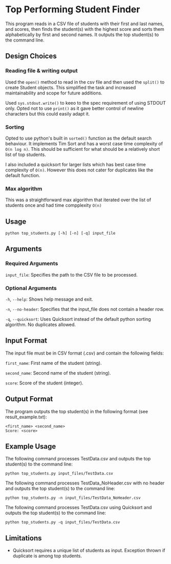# Top Performing Student Finder
This program reads in a CSV file of students with their first and last names, and scores, then finds the student(s) with the highest score and sorts them alphabetically by first and second names. It outputs the top student(s) to the command line.

## Design Choices
### Reading file & writing output
Used the `open()` method to read in the csv file and then used the `split()` to create Student objects. This simplified the task and increased maintainability and scope for future additions.

Used `sys.stdout.write()` to keeo to the spec requirement of using STDOUT only. Opted not to use `print()` as it gave better control of newline characters but this could easily adapt it.

### Sorting
Opted to use python's built in `sorted()` function as the default search behaviour. It implements Tim Sort and has a worst case time complexity of `O(n log n)`. This should be sufficient for what should be a relatively short list of top students.

I also included a quicksort for larger lists which has best case time complexity of `O(n)`. However this does not cater for duplicates like the default function.

### Max algorithm
This was a straightforward max algorithm that iterated over the list of students once and had time compplexity `O(n)`

## Usage
```
python top_students.py [-h] [-n] [-q] input_file
```

## Arguments
### Required Arguments
`input_file`: Specifies the path to the CSV file to be processed.
### Optional Arguments
`-h`, `--help`: Shows help message and exit.

`-n`, `--no-header`: Specifies that the input_file does not contain a header row.

`-q`, `--quicksort`: Uses Quicksort instead of the default python sorting algorithm. No duplicates allowed.

## Input Format
The input file must be in CSV format (.csv) and contain the following fields:

`first_name`: First name of the student (string).

`second_name`: Second name of the student (string).

`score`: Score of the student (integer).

## Output Format
The program outputs the top student(s) in the following format (see result_example.txt):
```
<first_name> <second_name>
Score: <score>
```

## Example Usage
The following command processes TestData.csv and outputs the top student(s) to the command line:

```
python top_students.py input_files/TestData.csv
```

The following command processes TestData_NoHeader.csv with no header and outputs the top student(s) to the command line:

```
python top_students.py -n input_files/TestData_NoHeader.csv
```

The following command processes TestData.csv using Quicksort and outputs the top student(s) to the command line:

```
python top_students.py -q input_files/TestData.csv
```


## Limitations

- Quicksort requires a unique list of students as input. Exception thrown if duplicate is among top students.
